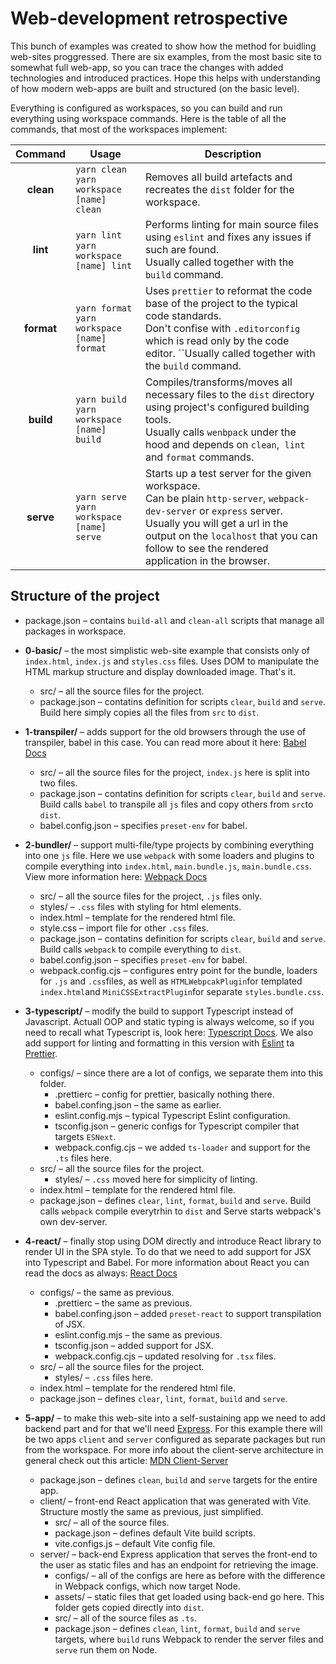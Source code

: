 # Web-development retrospective

This bunch of examples was created to show how the method for buidling web-sites proggressed. There are six examples, from the most basic site to somewhat full web-app, so you can trace the changes with added technologies and introduced practices. Hope this helps with understanding of how modern web-apps are built and structured (on the basic level).

Everything is configured as workspaces, so you can build and run everything using workspace commands. Here is the table of all the commands, that most of the workspaces implement:

|  Command   | Usage                                             | Description                                                                                                                                                                                                                                                      |
| :--------: | ------------------------------------------------- | ---------------------------------------------------------------------------------------------------------------------------------------------------------------------------------------------------------------------------------------------------------------- |
| **clean**  | `yarn clean` <br />`yarn workspace [name] clean`  | Removes all build artefacts and recreates the `dist` folder for the workspace.                                                                                                                                                                                   |
|  **lint**  | `yarn lint` <br />`yarn workspace [name] lint`    | Performs linting for main source files using `eslint` and fixes any issues if such are found. <br />Usually called together with the `build` command.                                                                                                            |
| **format** | `yarn format`<br />`yarn workspace [name] format` | Uses `prettier` to reformat the code base of the project to the typical code standards. <br />Don't confise with `.editorconfig` which is read only by the code editor. ``Usually called together with the `build` command.                                      |
| **build**  | `yarn build` `yarn workspace [name] build`        | Compiles/transforms/moves all necessary files to the `dist` directory using project's configured building tools.<br />Usually calls `wenbpack` under the hood and depends on `clean`,  `lint `and `format` commands.                                             |
| **serve**  | `yarn serve`<br />`yarn workspace [name] serve`   | Starts up a test server for the given workspace.<br />Can be plain `http-server`, `webpack-dev-server` or `express` server.<br />Usually you will get a url in the output on the `localhost` that you can follow to see the rendered application in the browser. |

## Structure of the project

- package.json – contains `build-all` and `clean-all` scripts that manage all packages in workspace.
- **0-basic/** – the most simplistic web-site example that consists only of `index.html`, `index.js` and `styles.css` files. Uses DOM to manipulate the HTML markup structure and display downloaded image. That's it.
  - src/ – all the source files for the project.
  - package.json – contatins definition for scripts `clear`, `build` and `serve`. Build here simply copies all the files from `src` to `dist`.
- **1-transpiler/** – adds support for the old browsers through the use of transpiler, babel in this case. You can read more about it here: [Babel Docs](https://babeljs.io/docs/ "Linl to babeljs.io")

  - src/ – all the source files for the project, `index.js` here is split into two files.
  - package.json – contatins definition for scripts `clear`, `build` and `serve`. Build calls `babel` to transpile all `js` files and copy others from `src`to `dist`.
  - babel.config.json – specifies `preset-env` for babel.
- **2-bundler/** – support multi-file/type projects by combining everything into one `js` file. Here we use `webpack` with some loaders and plugins to compile everything into `index.html`, `main.bundle.js`, `main.bundle.css`. View more information here: [Webpack Docs](https://webpack.js.org/concepts/ "Lint to webpack.org")
  - src/ – all the source files for the project, `.js` files only.
  - styles/ – `.css` files with styling for html elements.
  - index.html – template for the rendered html file.
  - style.css – import file for other `.css` files.
  - package.json – contatins definition for scripts `clear`, `build` and `serve`. Build calls `webpack` to compile everything to `dist`.
  - babel.config.json – specifies `preset-env` for babel.
  - webpack.config.cjs – configures entry point for the bundle, loaders for `.js` and `.css`files, as well as `HTMLWebpcakPlugin`for templated `index.html`and `MiniCSSExtractPlugin`for separate `styles.bundle.css`.
- **3-typescript/** – modify the build to support Typescript instead of Javascript. Actuall OOP and static typing is always welcome, so if you need to recall what Typescript is, look here: [Typescript Docs](https://www.typescriptlang.org/docs/ "Lint to typescriptlang.org"). We also add support for linting and formatting in this version with [Eslint](https://eslint.org/docs/latest/ "Docs") ta [Prettier](https://prettier.io/docs/ "Docs").
  - configs/ – since there are a lot of configs, we separate them into this folder.
    - .prettierc – config for prettier, basically nothing there.
    - babel.confing.json – the same as earlier.
    - eslint.config.mjs – typical Typescript Eslint configuration.
    - tsconfig.json – generic configs for Typescript compiler that targets `ESNext`.
    - webpack.config.cjs – we added `ts-loader` and support for the `.ts` files here.
  - src/ – all the source files for the project.
    - styles/ – `.css` moved here for simplicity of linting.
  - index.html – template for the rendered html file.
  - package.json – defines `clear`, `lint`, `format`, `build` and `serve`. Build calls `webpack` compile everytrhin to `dist` and Serve starts webpack's own dev-server.
- **4-react/** – finally stop using DOM directly and introduce React library to render UI in the SPA style. To do that we need to add support for JSX into Typescript and Babel. For more information about React you can read the docs as always: [React Docs](https://react.dev/learn "Link to react.dev")
  - configs/ – the same as previous.
    - .prettierc – the same as previous.
    - babel.confing.json – added `preset-react` to support transpilation of JSX.
    - eslint.config.mjs – the same as previous.
    - tsconfig.json – added support for JSX.
    - webpack.config.cjs – updated resolving for `.tsx` files.
  - src/ – all the source files for the project.
    - styles/ – `.css` files here.
  - index.html – template for the rendered html file.
  - package.json – defines `clear`, `lint`, `format`, `build` and `serve`.
- **5-app/** – to make this web-site into a self-sustaining app we need to add backend part and for that we'll need [Express](https://expressjs.com/en/starter/installing.html "Link to expressjs.com"). For this example there will be two apps `client` and `server` configured as separate packages but run from the workspace. For more info about the client-serve architecture in general check out this article: [MDN Client-Server](https://developer.mozilla.org/en-US/docs/Learn_web_development/Extensions/Server-side/First_steps/Client-Server_overview "Link to developer.mozilla.org")
  - package.json – defines `clean`, `build` and `serve` targets for the entire app.
  - client/ – front-end React application that was generated with Vite. Structure mostly the same as previous, just simplified.
    - src/ – all of the source files.
    - package.json – defines default Vite build scripts.
    - vite.configs.js – default Vite config file.
  - server/ – back-end Express application that serves the front-end to the user as static files and has an endpoint for retrieving the image.
    - configs/ – all of the configs are here as before with the difference in Webpack configs, which now target Node.
    - assets/ – static files that get loaded using back-end go here. This folder gets copied directly into `dist`.
    - src/ – all of the source files as `.ts`.
    - package.json – defines `clean`, `lint`, `format`, `build` and `serve` targets, where `build` runs Webpack to render the server files and `serve` run them on Node.
